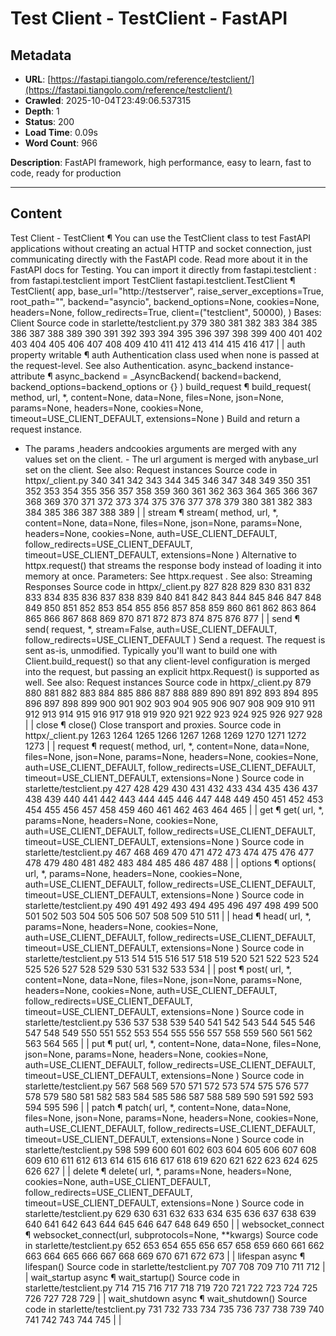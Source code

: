 # Test Client - TestClient - FastAPI

## Metadata

- **URL**: [https://fastapi.tiangolo.com/reference/testclient/](https://fastapi.tiangolo.com/reference/testclient/)
- **Crawled**: 2025-10-04T23:49:06.537315
- **Depth**: 1
- **Status**: 200
- **Load Time**: 0.09s
- **Word Count**: 966

**Description**: FastAPI framework, high performance, easy to learn, fast to code, ready for production

---

## Content

Test Client - TestClient
¶
You can use the TestClient
class to test FastAPI applications without creating an actual HTTP and socket connection, just communicating directly with the FastAPI code.
Read more about it in the FastAPI docs for Testing.
You can import it directly from fastapi.testclient
:
from fastapi.testclient import TestClient
fastapi.testclient.TestClient
¶
TestClient(
app,
base_url="http://testserver",
raise_server_exceptions=True,
root_path="",
backend="asyncio",
backend_options=None,
cookies=None,
headers=None,
follow_redirects=True,
client=("testclient", 50000),
)
Bases: Client
Source code in starlette/testclient.py
379 380 381 382 383 384 385 386 387 388 389 390 391 392 393 394 395 396 397 398 399 400 401 402 403 404 405 406 407 408 409 410 411 412 413 414 415 416 417 |
|
auth
property
writable
¶
auth
Authentication class used when none is passed at the request-level.
See also Authentication.
async_backend
instance-attribute
¶
async_backend = _AsyncBackend(
backend=backend, backend_options=backend_options or {}
)
build_request
¶
build_request(
method,
url,
*,
content=None,
data=None,
files=None,
json=None,
params=None,
headers=None,
cookies=None,
timeout=USE_CLIENT_DEFAULT,
extensions=None
)
Build and return a request instance.
- The
params
,headers
andcookies
arguments are merged with any values set on the client. - The
url
argument is merged with anybase_url
set on the client.
See also: Request instances
Source code in httpx/_client.py
340 341 342 343 344 345 346 347 348 349 350 351 352 353 354 355 356 357 358 359 360 361 362 363 364 365 366 367 368 369 370 371 372 373 374 375 376 377 378 379 380 381 382 383 384 385 386 387 388 389 |
|
stream
¶
stream(
method,
url,
*,
content=None,
data=None,
files=None,
json=None,
params=None,
headers=None,
cookies=None,
auth=USE_CLIENT_DEFAULT,
follow_redirects=USE_CLIENT_DEFAULT,
timeout=USE_CLIENT_DEFAULT,
extensions=None
)
Alternative to httpx.request()
that streams the response body
instead of loading it into memory at once.
Parameters: See httpx.request
.
See also: Streaming Responses
Source code in httpx/_client.py
827 828 829 830 831 832 833 834 835 836 837 838 839 840 841 842 843 844 845 846 847 848 849 850 851 852 853 854 855 856 857 858 859 860 861 862 863 864 865 866 867 868 869 870 871 872 873 874 875 876 877 |
|
send
¶
send(
request,
*,
stream=False,
auth=USE_CLIENT_DEFAULT,
follow_redirects=USE_CLIENT_DEFAULT
)
Send a request.
The request is sent as-is, unmodified.
Typically you'll want to build one with Client.build_request()
so that any client-level configuration is merged into the request,
but passing an explicit httpx.Request()
is supported as well.
See also: Request instances
Source code in httpx/_client.py
879 880 881 882 883 884 885 886 887 888 889 890 891 892 893 894 895 896 897 898 899 900 901 902 903 904 905 906 907 908 909 910 911 912 913 914 915 916 917 918 919 920 921 922 923 924 925 926 927 928 |
|
close
¶
close()
Close transport and proxies.
Source code in httpx/_client.py
1263 1264 1265 1266 1267 1268 1269 1270 1271 1272 1273 |
|
request
¶
request(
method,
url,
*,
content=None,
data=None,
files=None,
json=None,
params=None,
headers=None,
cookies=None,
auth=USE_CLIENT_DEFAULT,
follow_redirects=USE_CLIENT_DEFAULT,
timeout=USE_CLIENT_DEFAULT,
extensions=None
)
Source code in starlette/testclient.py
427 428 429 430 431 432 433 434 435 436 437 438 439 440 441 442 443 444 445 446 447 448 449 450 451 452 453 454 455 456 457 458 459 460 461 462 463 464 465 |
|
get
¶
get(
url,
*,
params=None,
headers=None,
cookies=None,
auth=USE_CLIENT_DEFAULT,
follow_redirects=USE_CLIENT_DEFAULT,
timeout=USE_CLIENT_DEFAULT,
extensions=None
)
Source code in starlette/testclient.py
467 468 469 470 471 472 473 474 475 476 477 478 479 480 481 482 483 484 485 486 487 488 |
|
options
¶
options(
url,
*,
params=None,
headers=None,
cookies=None,
auth=USE_CLIENT_DEFAULT,
follow_redirects=USE_CLIENT_DEFAULT,
timeout=USE_CLIENT_DEFAULT,
extensions=None
)
Source code in starlette/testclient.py
490 491 492 493 494 495 496 497 498 499 500 501 502 503 504 505 506 507 508 509 510 511 |
|
head
¶
head(
url,
*,
params=None,
headers=None,
cookies=None,
auth=USE_CLIENT_DEFAULT,
follow_redirects=USE_CLIENT_DEFAULT,
timeout=USE_CLIENT_DEFAULT,
extensions=None
)
Source code in starlette/testclient.py
513 514 515 516 517 518 519 520 521 522 523 524 525 526 527 528 529 530 531 532 533 534 |
|
post
¶
post(
url,
*,
content=None,
data=None,
files=None,
json=None,
params=None,
headers=None,
cookies=None,
auth=USE_CLIENT_DEFAULT,
follow_redirects=USE_CLIENT_DEFAULT,
timeout=USE_CLIENT_DEFAULT,
extensions=None
)
Source code in starlette/testclient.py
536 537 538 539 540 541 542 543 544 545 546 547 548 549 550 551 552 553 554 555 556 557 558 559 560 561 562 563 564 565 |
|
put
¶
put(
url,
*,
content=None,
data=None,
files=None,
json=None,
params=None,
headers=None,
cookies=None,
auth=USE_CLIENT_DEFAULT,
follow_redirects=USE_CLIENT_DEFAULT,
timeout=USE_CLIENT_DEFAULT,
extensions=None
)
Source code in starlette/testclient.py
567 568 569 570 571 572 573 574 575 576 577 578 579 580 581 582 583 584 585 586 587 588 589 590 591 592 593 594 595 596 |
|
patch
¶
patch(
url,
*,
content=None,
data=None,
files=None,
json=None,
params=None,
headers=None,
cookies=None,
auth=USE_CLIENT_DEFAULT,
follow_redirects=USE_CLIENT_DEFAULT,
timeout=USE_CLIENT_DEFAULT,
extensions=None
)
Source code in starlette/testclient.py
598 599 600 601 602 603 604 605 606 607 608 609 610 611 612 613 614 615 616 617 618 619 620 621 622 623 624 625 626 627 |
|
delete
¶
delete(
url,
*,
params=None,
headers=None,
cookies=None,
auth=USE_CLIENT_DEFAULT,
follow_redirects=USE_CLIENT_DEFAULT,
timeout=USE_CLIENT_DEFAULT,
extensions=None
)
Source code in starlette/testclient.py
629 630 631 632 633 634 635 636 637 638 639 640 641 642 643 644 645 646 647 648 649 650 |
|
websocket_connect
¶
websocket_connect(url, subprotocols=None, **kwargs)
Source code in starlette/testclient.py
652 653 654 655 656 657 658 659 660 661 662 663 664 665 666 667 668 669 670 671 672 673 |
|
lifespan
async
¶
lifespan()
Source code in starlette/testclient.py
707 708 709 710 711 712 |
|
wait_startup
async
¶
wait_startup()
Source code in starlette/testclient.py
714 715 716 717 718 719 720 721 722 723 724 725 726 727 728 729 |
|
wait_shutdown
async
¶
wait_shutdown()
Source code in starlette/testclient.py
731 732 733 734 735 736 737 738 739 740 741 742 743 744 745 |
|